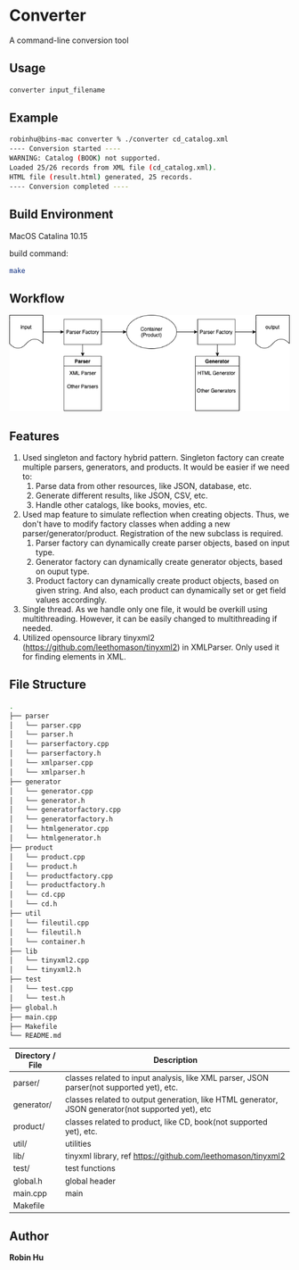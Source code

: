# Converter #
A command-line conversion tool

## Usage
```sh
converter input_filename
```

## Example
```sh
robinhu@bins-mac converter % ./converter cd_catalog.xml
---- Conversion started ----
WARNING: Catalog (BOOK) not supported.
Loaded 25/26 records from XML file (cd_catalog.xml).
HTML file (result.html) generated, 25 records.
---- Conversion completed ----
```

## Build Environment
MacOS Catalina 10.15

build command:
```sh
make
```

## Workflow
![structure](structure.png)

## Features
1. Used singleton and factory hybrid pattern. Singleton factory can create multiple parsers, generators, and products. It would be easier if we need to:
   1. Parse data from other resources, like JSON, database, etc.
   2. Generate different results, like JSON, CSV, etc.
   3. Handle other catalogs, like books, movies, etc.
2. Used map feature to simulate reflection when creating objects. Thus, we don't have to modify factory classes when adding a new parser/generator/product. Registration of the new subclass is required.
   1. Parser factory can dynamically create parser objects, based on input type.
   2. Generator factory can dynamically create generator objects, based on ouput type.
   3. Product factory can dynamically create product objects, based on given string. And also, each product can dynamically set or get field values accordingly.
3. Single thread. As we handle only one file, it would be overkill using multithreading. However, it can be easily changed to multithreading if needed.
4. Utilized opensource library tinyxml2 (https://github.com/leethomason/tinyxml2) in XMLParser. Only used it for finding elements in XML.

## File Structure
```sh
.
├── parser
│   └── parser.cpp
│   └── parser.h
│   └── parserfactory.cpp
│   └── parserfactory.h
│   └── xmlparser.cpp
│   └── xmlparser.h
├── generator
│   └── generator.cpp
│   └── generator.h
│   └── generatorfactory.cpp
│   └── generatorfactory.h
│   └── htmlgenerator.cpp
│   └── htmlgenerator.h
├── product
│   └── product.cpp
│   └── product.h
│   └── productfactory.cpp
│   └── productfactory.h
│   └── cd.cpp
│   └── cd.h
├── util
│   └── fileutil.cpp
│   └── fileutil.h
│   └── container.h
├── lib
│   └── tinyxml2.cpp
│   └── tinyxml2.h
├── test
│   └── test.cpp
│   └── test.h
├── global.h
├── main.cpp
├── Makefile
└── README.md
```
| Directory / File       | Description                                                                    |
|------------------------|--------------------------------------------------------------------------------|
| parser/                | classes related to input analysis, like XML parser, JSON parser(not supported yet), etc.          |
| generator/             | classes related to output generation, like HTML generator, JSON generator(not supported yet), etc |
| product/               | classes related to product, like CD, book(not supported yet), etc.                                |
| util/                  | utilities                                                                      |
| lib/                   | tinyxml library, ref https://github.com/leethomason/tinyxml2                   |
| test/                  | test functions                                                                 |
| global.h               | global header                                                                  |
| main.cpp               | main                                                                           |
| Makefile               |                                                                                |


## Author
**Robin Hu**

